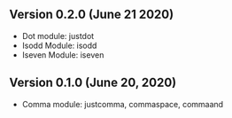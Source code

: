
## Version 0.2.0 (June 21 2020)
* Dot module: justdot
* Isodd Module: isodd
* Iseven Module: iseven

## Version 0.1.0 (June 20, 2020)
* Comma module: justcomma, commaspace, commaand